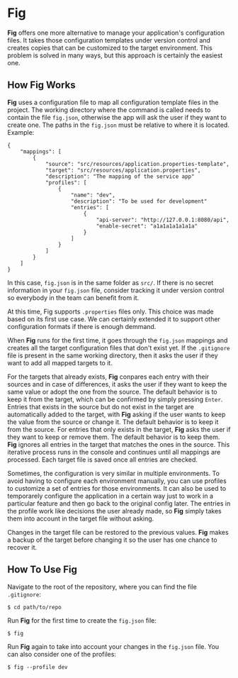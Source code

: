 # Fig

**Fig** offers one more alternative to manage your application's configuration files. It takes those configuration templates under version control and creates copies that can be customized to the target environment. This problem is solved in many ways, but this approach is certainly the easiest one.

## How Fig Works

**Fig** uses a configuration file to map all configuration template files in the project. The working directory where the command is called needs to contain the file `fig.json`, otherwise the app will ask the user if they want to create one. The paths in the `fig.json` must be relative to where it is located. Example:

```
{
    "mappings": [
        {
            "source": "src/resources/application.properties-template",
            "target": "src/resources/application.properties",
            "description": "The mapping of the service app"
            "profiles": [
                {
                    "name": "dev",
                    "description": "To be used for development"
                    "entries": [
                        {
                            "api-server": "http://127.0.0.1:8080/api",
                            "enable-secret": "a1a1a1a1a1a1a"
                        }
                    ]
                }
            ]
        }
    ]
}
```
In this case, `fig.json` is in the same folder as `src/`. If there is no secret information in your `fig.json` file, consider tracking it under version control so everybody in the team can benefit from it.

At this time, Fig supports `.properties` files only. This choice was made based on its first use case. We can certainly extended it to support other configuration formats if there is enough demmand.

When **Fig** runs for the first time, it goes through the `fig.json` mappings and creates all the target configuration files that don't exist yet. If the `.gitignore` file is present in the same working directory, then it asks the user if they want to add all mapped targets to it.

For the targets that already exists, **Fig** conpares each entry with their sources and in case of differences, it asks the user if they want to keep the same value or adopt the one from the source. The default behavior is to keep it from the target, which can be confirmed by simply pressing `Enter`. Entries that exists in the source but do not exist in the target are automatically added to the target, with **Fig** asking if the user wants to keep the value from the source or change it. The default behavior is to keep it from the source. For entries that only exists in the target, **Fig** asks the user if they want to keep or remove them. The default behavior is to keep them. **Fig** ignores all entries in the target that matches the ones in the source. This iterative process runs in the console and continues until all mappings are processed. Each target file is saved once all entries are checked.

Sometimes, the configuration is very similar in multiple environments. To avoid having to configure each environment manually, you can use profiles to customize a set of entries for those environments. It can also be used to temporarely configure the application in a certain way just to work in a particular feature and then go back to the original config later. The entries in the profile work like decisions the user already made, so **Fig** simply takes them into account in the target file without asking.

Changes in the target file can be restored to the previous values. **Fig** makes a backup of the target before changing it so the user has one chance to recover it.

## How To Use Fig

Navigate to the root of the repository, where you can find the file `.gitignore`:

    $ cd path/to/repo

Run **Fig** for the first time to create the `fig.json` file:

    $ fig

Run **Fig** again to take into account your changes in the `fig.json` file. You can also consider one of the profiles:

    $ fig --profile dev
